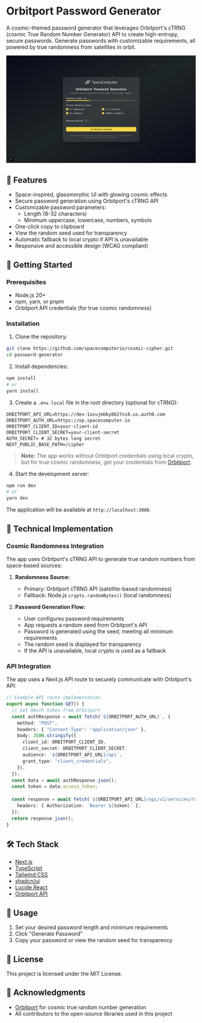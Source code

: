 # Orbitport Password Generator

A cosmic-themed password generator that leverages Orbitport's cTRNG (cosmic True Random Number Generator) API to create high-entropy, secure passwords. Generate passwords with customizable requirements, all powered by true randomness from satellites in orbit.

![App Screenshot](./public/demo.png)

## 🌌 Features

- Space-inspired, glassmorphic UI with glowing cosmic effects
- Secure password generation using Orbitport's cTRNG API
- Customizable password parameters:
  - Length (8-32 characters)
  - Minimum uppercase, lowercase, numbers, symbols
- One-click copy to clipboard
- View the random seed used for transparency
- Automatic fallback to local crypto if API is unavailable
- Responsive and accessible design (WCAG compliant)

## 🚀 Getting Started

### Prerequisites

- Node.js 20+
- npm, yarn, or pnpm
- Orbitport API credentials (for true cosmic randomness)

### Installation

1. Clone the repository:

```bash
git clone https://github.com/spacecomputerio/cosmic-cipher.git
cd password-generator
```

2. Install dependencies:

```bash
npm install
# or
yarn install
```

3. Create a `.env.local` file in the root directory (optional for cTRNG):

```env
ORBITPORT_API_URL=https://dev-1usujmbby8627ni8.us.auth0.com
ORBITPORT_AUTH_URL=https://op.spacecomputer.io
ORBITPORT_CLIENT_ID=your-client-id
ORBITPORT_CLIENT_SECRET=your-client-secret
AUTH_SECRET= # 32 bytes long secret
NEXT_PUBLIC_BASE_PATH=/cipher
```

> **Note:** The app works without Orbitport credentials using local crypto, but for true cosmic randomness, get your credentials from [Orbitport](https://docs.spacecomputer.io).

4. Start the development server:

```bash
npm run dev
# or
yarn dev
```

The application will be available at `http://localhost:3000`.

## 🔐 Technical Implementation

### Cosmic Randomness Integration

The app uses Orbitport's cTRNG API to generate true random numbers from space-based sources:

1. **Randomness Source:**

   - Primary: Orbitport cTRNG API (satellite-based randomness)
   - Fallback: Node.js `crypto.randomBytes()` (local randomness)

2. **Password Generation Flow:**
   - User configures password requirements
   - App requests a random seed from Orbitport's API
   - Password is generated using the seed, meeting all minimum requirements
   - The random seed is displayed for transparency
   - If the API is unavailable, local crypto is used as a fallback

### API Integration

The app uses a Next.js API route to securely communicate with Orbitport's API:

```typescript
// Example API route implementation
export async function GET() {
  // Get OAuth token from Orbitport
  const authResponse = await fetch(`${ORBITPORT_AUTH_URL}`, {
    method: "POST",
    headers: { "Content-Type": "application/json" },
    body: JSON.stringify({
      client_id: ORBITPORT_CLIENT_ID,
      client_secret: ORBITPORT_CLIENT_SECRET,
      audience: `${ORBITPORT_API_URL}/api`,
      grant_type: "client_credentials",
    }),
  });
  const data = await authResponse.json();
  const token = data.access_token;

  const response = await fetch(`${ORBITPORT_API_URL}/api/v1/services/trng`, {
    headers: { Authorization: `Bearer ${token}` },
  });
  return response.json();
}
```

## 🛠️ Tech Stack

- [Next.js](https://nextjs.org/)
- [TypeScript](https://www.typescriptlang.org/)
- [Tailwind CSS](https://tailwindcss.com/)
- [shadcn/ui](https://ui.shadcn.com/)
- [Lucide React](https://lucide.dev/)
- [Orbitport API](https://docs.spacecomputer.io)

## 📱 Usage

1. Set your desired password length and minimum requirements
2. Click "Generate Password"
3. Copy your password or view the random seed for transparency

## 📝 License

This project is licensed under the MIT License.

## 🙏 Acknowledgments

- [Orbitport](https://docs.spacecomputer.io) for cosmic true random number generation
- All contributors to the open-source libraries used in this project
